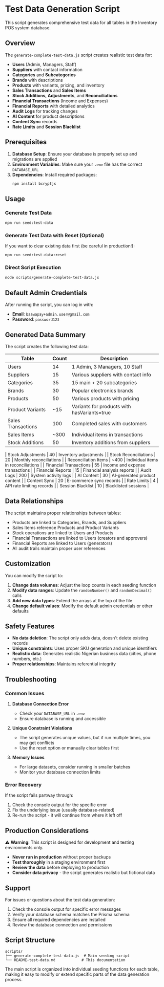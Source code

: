 # Test Data Generation Script

This script generates comprehensive test data for all tables in the Inventory POS system database.

## Overview

The `generate-complete-test-data.js` script creates realistic test data for:

- **Users** (Admin, Managers, Staff)
- **Suppliers** with contact information
- **Categories** and **Subcategories**
- **Brands** with descriptions
- **Products** with variants, pricing, and inventory
- **Sales Transactions** and **Sales Items**
- **Stock Additions**, **Adjustments**, and **Reconciliations**
- **Financial Transactions** (Income and Expenses)
- **Financial Reports** with detailed analytics
- **Audit Logs** for tracking changes
- **AI Content** for product descriptions
- **Content Sync** records
- **Rate Limits** and **Session Blacklist**

## Prerequisites

1. **Database Setup**: Ensure your database is properly set up and migrations are applied
2. **Environment Variables**: Make sure your `.env` file has the correct `DATABASE_URL`
3. **Dependencies**: Install required packages:
   ```bash
   npm install bcryptjs
   ```

## Usage

### Generate Test Data

```bash
npm run seed:test-data
```

### Generate Test Data with Reset (Optional)

If you want to clear existing data first (be careful in production!):

```bash
npm run seed:test-data:reset
```

### Direct Script Execution

```bash
node scripts/generate-complete-test-data.js
```

## Default Admin Credentials

After running the script, you can log in with:

- **Email**: `baawapay+admin.user@gmail.com`
- **Password**: `password123`

## Generated Data Summary

The script creates the following test data:

| Table              | Count | Description                                 |
| ------------------ | ----- | ------------------------------------------- |
| Users              | 14    | 1 Admin, 3 Managers, 10 Staff               |
| Suppliers          | 15    | Various suppliers with contact info         |
| Categories         | 35    | 15 main + 20 subcategories                  |
| Brands             | 30    | Popular electronics brands                  |
| Products           | 50    | Various products with pricing               |
| Product Variants   | ~15   | Variants for products with hasVariants=true |
| Sales Transactions | 100   | Completed sales with customers              |
| Sales Items        | ~300  | Individual items in transactions            |
| Stock Additions    | 50    | Inventory additions from suppliers          |

| Stock Adjustments | 40 | Inventory adjustments |
| Stock Reconciliations | 20 | Monthly reconciliations |
| Reconciliation Items | ~400 | Individual items in reconciliations |
| Financial Transactions | 55 | Income and expense transactions |
| Financial Reports | 15 | Financial analysis reports |
| Audit Logs | 200 | System activity logs |
| AI Content | 30 | AI-generated product content |
| Content Sync | 20 | E-commerce sync records |
| Rate Limits | 4 | API rate limiting records |
| Session Blacklist | 10 | Blacklisted sessions |

## Data Relationships

The script maintains proper relationships between tables:

- Products are linked to Categories, Brands, and Suppliers
- Sales Items reference Products and Product Variants
- Stock operations are linked to Users and Products
- Financial Transactions are linked to Users (creators and approvers)
- Financial Reports are linked to Users (generators)
- All audit trails maintain proper user references

## Customization

You can modify the script to:

1. **Change data volumes**: Adjust the loop counts in each seeding function
2. **Modify data ranges**: Update the `randomNumber()` and `randomDecimal()` calls
3. **Add new data types**: Extend the arrays at the top of the file
4. **Change default values**: Modify the default admin credentials or other defaults

## Safety Features

- **No data deletion**: The script only adds data, doesn't delete existing records
- **Unique constraints**: Uses proper SKU generation and unique identifiers
- **Realistic data**: Generates realistic Nigerian business data (cities, phone numbers, etc.)
- **Proper relationships**: Maintains referential integrity

## Troubleshooting

### Common Issues

1. **Database Connection Error**
   - Check your `DATABASE_URL` in `.env`
   - Ensure database is running and accessible

2. **Unique Constraint Violations**
   - The script generates unique values, but if run multiple times, you may get conflicts
   - Use the reset option or manually clear tables first

3. **Memory Issues**
   - For large datasets, consider running in smaller batches
   - Monitor your database connection limits

### Error Recovery

If the script fails partway through:

1. Check the console output for the specific error
2. Fix the underlying issue (usually database-related)
3. Re-run the script - it will continue from where it left off

## Production Considerations

⚠️ **Warning**: This script is designed for development and testing environments only.

- **Never run in production** without proper backups
- **Test thoroughly** in a staging environment first
- **Review the data** before deploying to production
- **Consider data privacy** - the script generates realistic but fictional data

## Support

For issues or questions about the test data generation:

1. Check the console output for specific error messages
2. Verify your database schema matches the Prisma schema
3. Ensure all required dependencies are installed
4. Review the database connection and permissions

## Script Structure

```
scripts/
├── generate-complete-test-data.js  # Main seeding script
└── README-test-data.md            # This documentation
```

The main script is organized into individual seeding functions for each table, making it easy to modify or extend specific parts of the data generation process.
